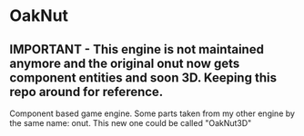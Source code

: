 # OakNut
## IMPORTANT - This engine is not maintained anymore and the original onut now gets component entities and soon 3D. Keeping this repo around for reference.
Component based game engine. Some parts taken from my other engine by the same name: onut. This new one could be called "OakNut3D"

